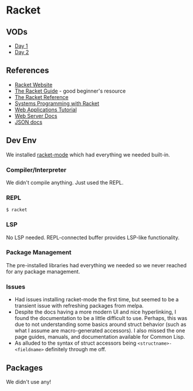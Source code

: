 # Racket

## VODs

* [Day 1](https://www.youtube.com/watch?v=D3CBQqTPBZo)
* [Day 2](https://www.youtube.com/watch?v=dlY0RQgpmkk)

## References

* [Racket Website](https://racket-lang.org)
* [The Racket Guide](https://docs.racket-lang.org/guide/index.html) - good beginner's resource
* [The Racket Reference](https://docs.racket-lang.org/reference/index.html)
* [Systems Programming with Racket](https://docs.racket-lang.org/more/index.html)
* [Web Applications Tutorial](https://docs.racket-lang.org/continue/index.html)
* [Web Server Docs](https://docs.racket-lang.org/web-server/index.html)
* [JSON docs](https://docs.racket-lang.org/json/index.html)

## Dev Env

We installed [racket-mode](https://racket-mode.com/#Install) which had everything we needed built-in.

### Compiler/Interpreter

We didn't compile anything. Just used the REPL.

### REPL

`$ racket`

### LSP

No LSP needed. REPL-connected buffer provides LSP-like functionality.

### Package Management

The pre-installed libraries had everything we needed so we never reached for any package management.

### Issues
* Had issues installing racket-mode the first time, but seemed to be a transient issue with refreshing packages from melpa.
* Despite the docs having a more modern UI and nice hyperlinking, I found the documentation to be a little difficult to use. Perhaps, this was due to not understanding some basics around struct behavior (such as what I assume are macro-generated accessors). I also missed the one page guides, manuals, and documentation available for Common Lisp.
* As alluded to the syntax of struct accessors being `<structname>-<fieldname>` definitely through me off.

## Packages

We didn't use any!

